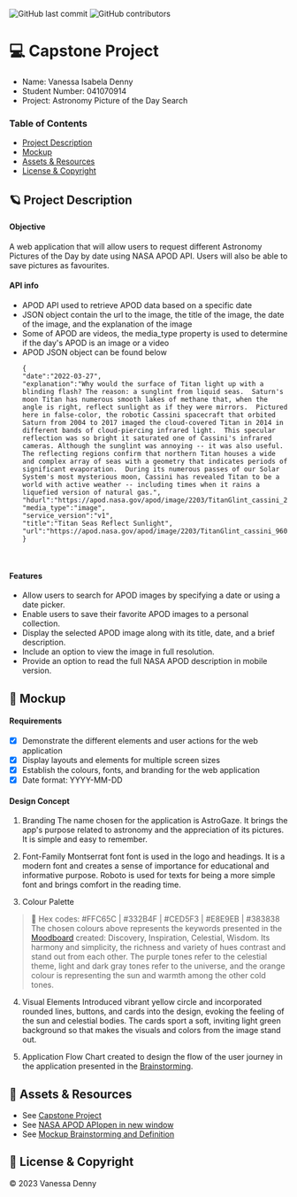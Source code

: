 ![GitHub last commit](https://img.shields.io/github/last-commit/vanessaidenny/mtm6302-capstone-denn0148?color=blueviolet&style=plastic)
![GitHub contributors](https://img.shields.io/github/contributors/vanessaidenny/mtm6302-capstone-denn0148?color=brightgreen&style=plastic)

# 💻 Capstone Project

* Name: Vanessa Isabela Denny
* Student Number: 041070914
* Project: Astronomy Picture of the Day Search

### Table of Contents

- [Project Description](#description)
- [Mockup](#mockup)
- [Assets & Resources](#resources)
- [License & Copyright](#license-&-copyright)

## 🪐 Project Description

<a name="description"></a>

#### Objective
A web application that will allow users to request different Astronomy Pictures of the Day by date using NASA APOD API. Users will also be able to save pictures as favourites.

#### API info

- APOD API used to retrieve APOD data based on a specific date
- JSON object contain the url to the image, the title of the image, the date of the image, and the explanation of the image
- Some of APOD are videos, the media_type property is used to determine if the day's APOD is an image or a video
- APOD JSON object can be found below
    ```
    {
    "date":"2022-03-27",
    "explanation":"Why would the surface of Titan light up with a blinding flash? The reason: a sunglint from liquid seas.  Saturn's moon Titan has numerous smooth lakes of methane that, when the angle is right, reflect sunlight as if they were mirrors.  Pictured here in false-color, the robotic Cassini spacecraft that orbited Saturn from 2004 to 2017 imaged the cloud-covered Titan in 2014 in different bands of cloud-piercing infrared light.  This specular reflection was so bright it saturated one of Cassini's infrared cameras. Although the sunglint was annoying -- it was also useful.  The reflecting regions confirm that northern Titan houses a wide and complex array of seas with a geometry that indicates periods of significant evaporation.  During its numerous passes of our Solar System's most mysterious moon, Cassini has revealed Titan to be a world with active weather -- including times when it rains a liquefied version of natural gas.",
    "hdurl":"https://apod.nasa.gov/apod/image/2203/TitanGlint_cassini_2002.jpg",
    "media_type":"image",
    "service_version":"v1",
    "title":"Titan Seas Reflect Sunlight",
    "url":"https://apod.nasa.gov/apod/image/2203/TitanGlint_cassini_960.jpg"
    }
    ```
&nbsp;

#### Features
* Allow users to search for APOD images by specifying a date or using a date picker.
* Enable users to save their favorite APOD images to a personal collection.
* Display the selected APOD image along with its title, date, and a brief description.
* Include an option to view the image in full resolution.
* Provide an option to read the full NASA APOD description in mobile version.
&nbsp;

## 🌠 Mockup 

<a name="mockup"></a>

#### Requirements

- [x] Demonstrate the different elements and user actions for the web application 
- [x] Display layouts and elements for multiple screen sizes
- [x] Establish the colours, fonts, and branding for the web application
- [x] Date format: YYYY-MM-DD
&nbsp;

#### Design Concept

1. Branding
The name chosen for the application is AstroGaze. It brings the app's purpose related to astronomy and the appreciation of its pictures. It is simple and easy to remember.
&nbsp;

2. Font-Family
Montserrat font font is used in the logo and headings. It is a modern font and creates a sense of importance for educational and informative purpose. Roboto is used for texts for being a more simple font and brings comfort in the reading time.
&nbsp;

3. Colour Palette
> :memo: Hex codes: #FFC65C | #332B4F | #CED5F3 | #E8E9EB | #383838
The chosen colours above represents the keywords presented in the [Moodboard](#resources) created: Discovery, Inspiration, Celestial, Wisdom. Its harmony and simplicity, the richness and variety of hues contrast and stand out from each other. The purple tones refer to the celestial theme, light and dark gray tones refer to the universe, and the orange colour is representing the sun and warmth among the other cold tones.

4. Visual Elements
Introduced vibrant yellow circle and incorporated rounded lines, buttons, and cards into the design, evoking the feeling of the sun and celestial bodies. The cards sport a soft, inviting light green background so that makes the visuals and colors from the image stand out.
&nbsp;

5. Application Flow
Chart created to design the flow of the user journey in the application presented in the [Brainstorming](#resources).

## 📖 Assets & Resources

<a name="resources"></a>

- See [Capstone Project](https://imdac.github.io/mtm6302/assignments/apod-search.html)
- See [NASA APOD APIopen in new window](https://api.nasa.gov/#apod)
- See [Mockup Brainstorming and Definition](https://www.figma.com/file/v4eW0blnY735bnVhqo6VWZ/Capstone-Web-Dev-II---APOD-Search?type=whiteboard&node-id=0%3A1&t=oCVhLjvpoqAmUu0X-1)


## 📌 License & Copyright

<a name="license-&-copyright"></a>

&copy; 2023 Vanessa Denny
